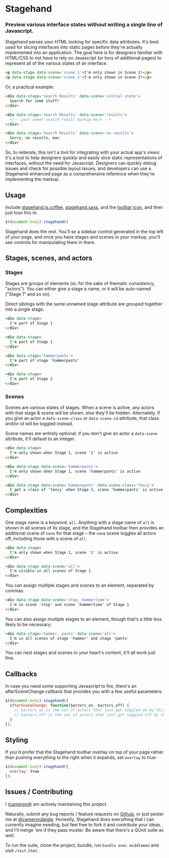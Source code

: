 # Stagehand

### Preview various interface states without writing a single line of Javascript.

Stagehand parses your HTML looking for specific data attributes. It's best used for slicing interfaces into static pages before they're actually implemented into an application. The goal here is for designers familiar with HTML/CSS to not have to rely on Javascript (or tons of additional pages) to represent all of the various states of an interface.

```html
<p data-stage data-scene='scene 1'>I'm only shown in Scene 1!</p>
<p data-stage data-scene='scene 2'>I'm only shown in Scene 2!</p>
```

Or, a practical example:

```html
<div data-stage='Search Results' data-scene='initial state'>
  Search for some stuff!
</div>

<div data-stage='Search Results' data-scene='results'>
  <!-- your sweet search result markup here -->
</div>

<div data-stage='Search Results' data-scene='no results'>
  Sorry, no results, man
</div>
```

So, to reiterate, this isn't a tool for integrating with your actual app's views: it's a tool to help designers quickly and easily slice static representations of interfaces, without the need for Javascript. Designers can quickly debug issues and check for possible layout issues, and developers can use a Stagehand-enhanced page as a comprehensive reference when they're implementing the markup.

## Usage

Include [stagehand.js.coffee](https://github.com/camerond/stagehand/blob/master/source/javascripts/stagehand.js.coffee), [stagehand.sass](https://github.com/camerond/stagehand/blob/master/source/stylesheets/stagehand.sass), and the [toolbar icon](https://github.com/camerond/stagehand/blob/master/source/images/stagehand-icon.png), and then just toss this in:

```javascript
$(document.body).stagehand()
```

Stagehand does the rest. You'll se a sidebar control generated in the top left of your page, and once you have stages and scenes in your markup, you'll see controls for manipulating them in there.

## Stages, scenes, and actors

### Stages

Stages are groups of elements (or, for the sake of thematic consistency, "actors"). You can either give a stage a name, or it will be auto-named ("Stage 1" and so on).

Direct siblings with the same unnamed stage attribute are grouped together into a single stage.

```html
<div data-stage>
  I'm part of Stage 1
</div>

<div data-stage>
  I'm part of Stage 1
</div>

<div data-stage='hammerpants'>
  I'm part of stage 'hammerpants'
</div>

<div data-stage>
  I'm part of Stage 2
</div>
```

### Scenes

Scenes are various states of stages. When a scene is active, any actors with that stage & scene will be shown, else they'll be hidden. Alternately, if you give an actor a `data-scene-class` or `data-scene-id` attribute, that class and/or id will be toggled instead.

Scene names are entirely optional: if you don't give an actor a `data-scene` attribute, it'll default to an integer.

```html
<div data-stage>
  I'm only shown when Stage 1, scene '1' is active
</div>

<div data-stage data-scene='hammerpants'>
  I'm only shown when Stage 1, scene 'hammerpants' is active
</div>

<div data-stage data-scene='hammerpants' data-scene-class='fancy'>
  I get a class of 'fancy' when Stage 1, scene 'hammerpants' is active
</div>
```

## Complexities

One stage name is a keyword: `all`. Anything with a stage name of `all` is shown in all scenes of its stage, and the Stagehand toolbar then provides an additional scene of `none` for that stage – the `none` scene toggles all actors off, including those with a scene of `all`.

```html
<div data-stage>
  I'm only shown when Stage 1, scene '1' is active
</div>

<div data-stage data-scene='all'>
  I'm visible in all scenes of Stage 1
</div>
```

You can assign multiple stages and scenes to an element, separated by commas:

```html
<div data-stage data-scene='stop, hammertime'>
  I'm in scene 'stop' and scene 'hammertime' of Stage 1
</div>
```

You can also assign multiple stages to an element, though that's a little less likely to be necessary:

```html
<div data-stage='hammer, pants' data-scene='all'>
  I'm in all scenes of stage 'hammer' and stage 'pants'
</div>
```

You can nest stages and scenes to your heart's content, it'll all work just fine.

## Callbacks

In case you need some supporting Javascript to fire, there's an afterSceneChange callback that provides you with a few useful parameters:

```javascript
$(document.body).stagehand({
  afterSceneChange: function($actors_on, $actors_off) {
    // $actors_on is the set of actors that just got toggled on by this scene change
    // $actors_off is the set of actors that just got toggled off by this scene change
  }
});
```

## Styling

If you'd prefer that the Stagehand toolbar overlay on top of your page rather than pushing everything to the right when it expands, set `overlay` to true:

```javascript
$(document.body).stagehand({
  overlay: true
});
```

## Issues / Contributing

I ([camerond](http://github.com/camerond)) am actively maintaining this project.

Naturally, submit any bug reports / feature requests on [Github](https://github.com/camerond/stagehand/issues), or just pester me at  [@camerondaigle](http://twitter.com/camerondaigle). Honestly, Stagehand does everything that I can currently imagine needing, but feel free to fork it and contribute your ideas, and I'll merge 'em if they pass muster. Be aware that there's a QUnit suite as well.

To run the suite, clone the project, bundle, run `bundle exec middleman` and visit `/test.html`.